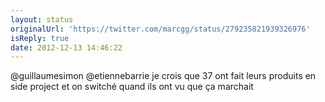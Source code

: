 ```yaml
---
layout: status
originalUrl: 'https://twitter.com/marcgg/status/279235821939326976'
isReply: true
date: 2012-12-13 14:46:22
---
```


@guillaumesimon @etiennebarrie je crois que 37 ont fait leurs produits en side project et on switché quand ils ont vu que ça marchait
